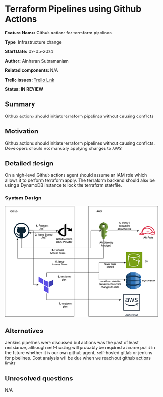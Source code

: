 # Terraform Pipelines using Github Actions

**Feature Name:** Github actions for terraform pipelines

**Type:** Infrastructure change

**Start Date:** 09-05-2024

**Author:** Ainharan Subramaniam

**Related components:** N/A

**Trello issues:** [Trello Link](https://trello.com/c/e9ahsE5l)

**Status: IN REVIEW**

## Summary

Github actions should initiate terraform pipelines without causing conflicts

## Motivation


Github actions should initiate terraform pipelines without causing conflicts. Developers should not manually applying changes to AWS

## Detailed design

On a high-level Github actions agent should assume an IAM role which allows it to perform terraform apply. The terraform backend should also be using a DynamoDB instance to lock the terraform statefile.

### System Design

![terraform_pipelines](/img/terraform_pipelines.png)

## Alternatives

Jenkins pipelines were discussed but actions was the past of least resistance, although self-hosting will probably be required at some point in the future whether it is our own github agent, self-hosted gitlab or jenkins for pipelines. Cost analysis will be due when we reach out github actions limits

## Unresolved questions

N/A

